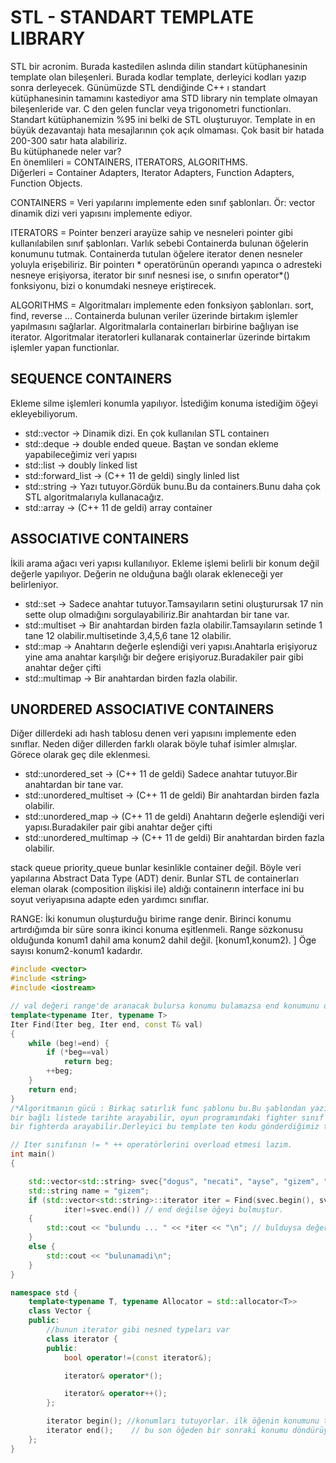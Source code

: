 # STL - STANDART TEMPLATE LIBRARY
STL bir acronim. Burada kastedilen aslında dilin standart kütüphanesinin template olan bileşenleri. Burada kodlar template, derleyici kodları yazıp 
sonra derleyecek. Günümüzde STL dendiğinde C++ ı standart kütüphanesinin tamamını kastediyor ama STD library nin template olmayan bileşenleride var. 
C den gelen funclar veya trigonometri functionları. Standart kütüphanemizin %95 ini belki de STL oluşturuyor. 
Template in en büyük dezavantajı hata mesajlarının çok açık olmaması. Çok basit bir hatada 200-300 satır hata alabiliriz.  
Bu kütüphanede neler var?   
En önemlileri = CONTAINERS, ITERATORS, ALGORITHMS.   
Diğerleri = Container Adapters, Iterator Adapters, Function Adapters, Function Objects.   

CONTAINERS = Veri yapılarını implemente eden sınıf şablonları. Ör: vector dinamik dizi veri yapısını implemente ediyor.

ITERATORS = Pointer benzeri arayüze sahip ve nesneleri pointer gibi kullanılabilen sınıf şablonları. Varlık sebebi Containerda bulunan
öğelerin konumunu tutmak. Containerda tutulan öğelere iterator denen nesneler yoluyla erişebiliriz. Bir pointerı * operatörünün operandı 
yapınca o adresteki nesneye erişiyorsa, iterator bir sınıf nesnesi ise, o sınıfın operator*() fonksiyonu, bizi o konumdaki nesneye eriştirecek.

ALGORITHMS = Algoritmaları implemente eden fonksiyon şablonları. sort, find, reverse ... 
Containerda bulunan veriler üzerinde birtakım işlemler yapılmasını sağlarlar. Algoritmalarla containerları birbirine bağlıyan ise iterator. 
Algoritmalar iteratorleri kullanarak containerlar üzerinde birtakım işlemler yapan functionlar.

SEQUENCE CONTAINERS
-------------------
Ekleme silme işlemleri konumla yapılıyor. İstediğim konuma istediğim öğeyi ekleyebiliyorum.
* std::vector			-> Dinamik dizi. En çok kullanılan STL containerı
* std::deque			-> double ended queue. Baştan ve sondan ekleme yapabileceğimiz veri yapısı
* std::list			-> doubly linked list
* std::forward_list		-> (C++ 11 de geldi)  singly linled list
* std::string			-> Yazı tutuyor.Gördük bunu.Bu da containers.Bunu daha çok STL algoritmalarıyla kullanacağız.
* std::array			-> (C++ 11 de geldi) array container

ASSOCIATIVE CONTAINERS
----------------------
İkili arama ağacı veri yapısı kullanılıyor. Ekleme işlemi belirli bir konum değil değerle yapılıyor. Değerin ne olduğuna bağlı olarak ekleneceği yer belirleniyor.
* std::set	-> Sadece anahtar tutuyor.Tamsayıların setini oluşturursak 17 nin sette olup olmadığını sorgulayabiliriz.Bir anahtardan bir tane var.
* std::multiset	-> Bir anahtardan birden fazla olabilir.Tamsayıların setinde 1 tane 12 olabilir.multisetinde 3,4,5,6 tane 12 olabilir.
* std::map	-> Anahtarın değerle eşlendiği veri yapısı.Anahtarla erişiyoruz yine ama anahtar karşılığı bir değere erişiyoruz.Buradakiler pair gibi anahtar değer çifti
* std::multimap	-> Bir anahtardan birden fazla olabilir.

UNORDERED ASSOCIATIVE CONTAINERS
--------------------------------
Diğer dillerdeki adı hash tablosu denen veri yapısını implemente eden sınıflar.
Neden diğer dillerden farklı olarak böyle tuhaf isimler almışlar. Görece olarak geç dile eklenmesi.
* std::unordered_set		-> (C++ 11 de geldi) Sadece anahtar tutuyor.Bir anahtardan bir tane var.
* std::unordered_multiset		-> (C++ 11 de geldi) Bir anahtardan birden fazla olabilir.
* std::unordered_map		-> (C++ 11 de geldi) Anahtarın değerle eşlendiği veri yapısı.Buradakiler pair gibi anahtar değer çifti
* std::unordered_multimap		-> (C++ 11 de geldi) Bir anahtardan birden fazla olabilir.

stack queue priority_queue bunlar kesinlikle container değil. Böyle veri yapılarına Abstract Data Type (ADT) denir. 
Bunlar STL de containerları eleman olarak (composition ilişkisi ile) aldığı containerın interface ini bu soyut veriyapısına adapte eden yardımcı sınıflar.
      
RANGE: İki konumun oluşturduğu birime range denir. Birinci konumu artırdığımda bir süre sonra ikinci konuma eşitlenmeli. Range sözkonusu olduğunda konum1 
dahil ama konum2 dahil değil. [konum1,konum2).     ] Öge sayısı konum2-konum1 kadardır.

```cpp
#include <vector>
#include <string>
#include <iostream>

// val değeri range'de aranacak bulursa konumu bulamazsa end konumunu döndürülecek.
template<typename Iter, typename T>
Iter Find(Iter beg, Iter end, const T& val)
{
    while (beg!=end) {
        if (*beg==val)
            return beg;
        ++beg;
    }
    return end;
}
/*Algoritmanın gücü : Birkaç satırlık func şablonu bu.Bu şablondan yazılacak function, bir int dizide int te arayabilir
bir bağlı listede tarihte arayabilir, oyun programındaki fighter sınıf türünden nesneler tutan dizide
bir fighterda arayabilir.Derleyici bu template ten kodu gönderdiğimiz türe göre yazacak.*/

// Iter sınıfının != * ++ operatörlerini overload etmesi lazım.
int main()
{

    std::vector<std::string> svec{"dogus", "necati", "ayse", "gizem", "can", "umut"};
    std::string name = "gizem";
    if (std::vector<std::string>::iterator iter = Find(svec.begin(), svec.end(), name);
            iter!=svec.end()) // end değilse öğeyi bulmuştur.
    {
        std::cout << "bulundu ... " << *iter << "\n"; // bulduysa değer yazılacak.
    }
    else {
        std::cout << "bulunamadi\n";
    }
}

namespace std {
    template<typename T, typename Allocator = std::allocator<T>>
    class Vector {
    public:
        //bunun iterator gibi nesned typeları var
        class iterator {
        public:
            bool operator!=(const iterator&);

            iterator& operator*();

            iterator& operator++();
        };

        iterator begin(); //konumları tutuyorlar. ilk öğenin konumunu tutuyor
        iterator end();    // bu son öğeden bir sonraki konumu döndürüyor.
    };
}

```
